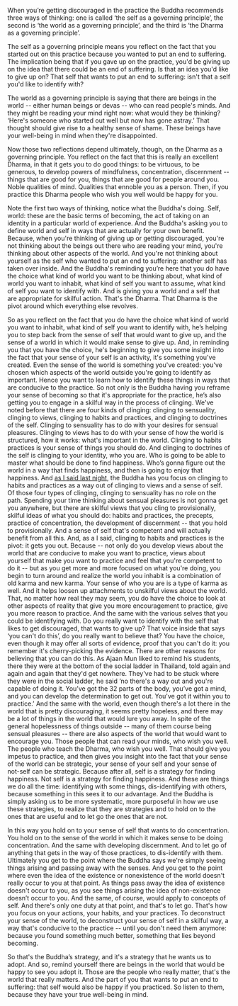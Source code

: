 When you’re getting discouraged in the practice the Buddha recommends three ways of thinking: one is called ‘the self as a governing principle’, the second is ‘the world as a governing principle’, and the third is ‘the Dharma as a governing principle’.

The self as a governing principle means you reflect on the fact that you started out on this practice because you wanted to put an end to suffering. The implication being that if you gave up on the practice, you'd be giving up on the idea that there could be an end of suffering.
Is that an idea you'd like to give up on? That self that wants to put an end to suffering: isn't that a self you'd like to identify with?

The world as a governing principle is saying that there are beings in the world -- either human beings or devas -- who can read people's minds. And they might be reading your mind right now: what would they be thinking? ‘Here's someone who started out well but now has gone astray.’
That thought should give rise to a healthy sense of shame. These beings have your well-being in mind when they're disappointed.

Now those two reflections depend ultimately, though, on the Dharma as a governing principle. You reflect on the fact that this is really an excellent Dharma, in that it gets you to do good things: to be virtuous, to be generous, to develop powers of mindfulness, concentration, discernment -- things that are good for you, things that are good for people around you. Noble qualities of mind. Qualities that ennoble you as a person. Then, if you practice this Dharma people who wish you well would be happy for you.

Note the first two ways of thinking, notice what the Buddha's doing. Self, world: these are the basic terms of becoming, the act of taking on an identity in a particular world of experience. And the Buddha's asking you to define world and self in ways that are actually for your own benefit. Because, when you're thinking of giving up or getting discouraged, you're not thinking about the beings out there who are reading your mind, you're thinking about other aspects of the world. And you're not thinking about yourself as the self who wanted to put an end to suffering: another self has taken over inside.
And the Buddha's reminding you’re here that you do have the choice what kind of world you want to be thinking about, what kind of world you want to inhabit, what kind of self you want to assume, what kind of self you want to identify with. And is giving you a world and a self that are appropriate for skilful action. That's the Dharma. That Dharma is the pivot around which everything else revolves.

So as you reflect on the fact that you do have the choice what kind of world you want to inhabit, what kind of self you want to identify with, he’s helping you to step back from the sense of self that would want to give up, and the sense of a world in which it would make sense to give up. And, in reminding you that you have the choice, he's beginning to give you some insight into the fact that your sense of your self is an activity, it's something you've created. Even the sense of the world is something you've created: you've chosen which aspects of the world outside you're going to identify as important. Hence you want to learn how to identify these things in ways that are conducive to the practice.
So not only is the Buddha having you reframe your sense of becoming so that it's appropriate for the practice, he’s also getting you to engage in a skilful way in the process of clinging. We've noted before that there are four kinds of clinging: clinging to sensuality, clinging to views, clinging to habits and practices, and clinging to doctrines of the self.
Clinging to sensuality has to do with your desires for sensual pleasures. Clinging to views has to do with your sense of how the world is structured, how it works: what's important in the world. Clinging to habits practices is your sense of things you should do. And clinging to doctrines of the self is clinging to your identity, who you are. Who is going to be able to master what should be done to find happiness. Who’s gonna figure out the world in a way that finds happiness, and then is going to enjoy that happiness.
And [as I said last night](https://old.reddit.com/r/Buddhism/comments/hbc6dy/the_buddhas_provisional_view_of_the_self_is_that/), the Buddha has you focus on clinging to habits and practices as a way out of clinging to views and a sense of self. Of those four types of clinging, clinging to sensuality has no role on the path. Spending your time thinking about sensual pleasures is not gonna get you anywhere, but there are skilful views that you cling to provisionally, skilful ideas of what you should do: habits and practices, the precepts, practice of concentration, the development of discernment -- that you hold to provisionally. And a sense of self that's competent and will actually benefit from all this. And, as a I said, clinging to habits and practices is the pivot: it gets you out. Because -- not only do you develop views about the world that are conducive to make you want to practice, views about yourself that make you want to practice and feel that you're competent to do it -- but as you get more and more focused on what you're doing, you begin to turn around and realize the world you inhabit is a combination of old karma and new karma. Your sense of who you are is a type of karma as well. And it helps loosen up attachments to unskilful views about the world. That, no matter how real they may seem, you do have the choice to look at other aspects of reality that give you more encouragement to practice, give you more reason to practice.
And the same with the various selves that you could be identifying with. Do you really want to identify with the self that likes to get discouraged, that wants to give up? That voice inside that says ‘you can't do this’, do you really want to believe that? You have the choice, even though it may offer all sorts of evidence, proof that you can't do it: you remember it's cherry-picking the evidence. There are other reasons for believing that you can do this. As Ajaan Mun liked to remind his students, there they were at the bottom of the social ladder in Thailand, told again and again and again that they'd get nowhere. They've had to be stuck where they were in the social ladder, he said ‘no there's a way out and you're capable of doing it. You’ve got the 32 parts of the body, you’ve got a mind, and you can develop the determination to get out. You've got it within you to practice.’
And the same with the world, even though there's a lot there in the world that is pretty discouraging, it seems pretty hopeless, and there may be a lot of things in the world that would lure you away. In spite of the general hopelessness of things outside -- many of them course being sensual pleasures -- there are also aspects of the world that would want to encourage you. Those people that can read your minds, who wish you well. The people who teach the Dharma, who wish you well. That should give you impetus to practice, and then gives you insight into the fact that your sense of the world can be strategic, your sense of your self and your sense of not-self can be strategic. Because after all, self is a strategy for finding happiness. Not self is a strategy for finding happiness. And these are things we do all the time: identifying with some things, dis-identifying with others, because something in this sees it to our advantage. And the Buddha is simply asking us to be more systematic, more purposeful in how we use these strategies, to realize that they are strategies and to hold on to the ones that are useful and to let go the ones that are not.

In this way you hold on to your sense of self that wants to do concentration. You hold on to the sense of the world in which it makes sense to be doing concentration. And the same with developing discernment. And to let go of anything that gets in the way of those practices, to dis-identify with them.
Ultimately you get to the point where the Buddha says we're simply seeing things arising and passing away with the senses. And you get to the point where even the idea of the existence or nonexistence of the world doesn't really occur to you at that point. As things pass away the idea of existence doesn't occur to you, as you see things arising the idea of non-existence doesn’t occur to you. And the same, of course, would apply to concepts of self.
And there's only one duty at that point, and that's to let go.
That's how you focus on your actions, your habits, and your practices. To deconstruct your sense of the world, to deconstruct your sense of self in a skilful way, a way that's conducive to the practice -- until you don't need them anymore: because you found something much better, something that lies beyond becoming.

So that's the Buddha’s strategy, and it's a strategy that he wants us to adopt. And so, remind yourself there are beings in the world that would be happy to see you adopt it. Those are the people who really matter, that's the world that really matters. And the part of you that wants to put an end to suffering: that self would also be happy if you practiced. So listen to them, because they have your true well-being in mind.

